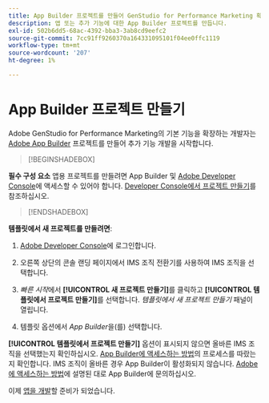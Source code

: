 ```yaml
---
title: App Builder 프로젝트를 만들어 GenStudio for Performance Marketing 확장
description: 앱 또는 추가 기능에 대한 App Builder 프로젝트를 만듭니다.
exl-id: 502b6dd5-68ac-4392-bba3-3ab8cd9eefc2
source-git-commit: 7cc91ff9260370a164331095101f04ee0ffc1119
workflow-type: tm+mt
source-wordcount: '207'
ht-degree: 1%

---
```


# App Builder 프로젝트 만들기

Adobe GenStudio for Performance Marketing의 기본 기능을 확장하는 개발자는 [Adobe App Builder](https://developer.adobe.com/app-builder/) 프로젝트를 만들어 추가 기능 개발을 시작합니다.

>[!BEGINSHADEBOX]

**필수 구성 요소**
앱용 프로젝트를 만들려면 App Builder 및 [Adobe Developer Console](https://developer.adobe.com/developer-console/)에 액세스할 수 있어야 합니다. [Developer Console에서 프로젝트 만들기](https://developer.adobe.com/app-builder/docs/getting_started/first_app#2-create-a-new-project-on-developer-console)를 참조하십시오.

>[!ENDSHADEBOX]

**템플릿에서 새 프로젝트를 만들려면**:

1. [Adobe Developer Console](https://developer.adobe.com/developer-console/)에 로그인합니다.

1. 오른쪽 상단의 콘솔 랜딩 페이지에서 IMS 조직 전환기를 사용하여 IMS 조직을 선택합니다.

1. _빠른 시작_&#x200B;에서 **[!UICONTROL 새 프로젝트 만들기]**&#x200B;를 클릭하고 **[!UICONTROL 템플릿에서 프로젝트 만들기]**&#x200B;를 선택합니다. _템플릿에서 새 프로젝트 만들기_ 패널이 열립니다.

1. 템플릿 옵션에서 _App Builder_&#x200B;을(를) 선택합니다.

**[!UICONTROL 템플릿에서 프로젝트 만들기]** 옵션이 표시되지 않으면 올바른 IMS 조직을 선택했는지 확인하십시오. [App Builder에 액세스하는 방법](https://developer.adobe.com/app-builder/docs/overview/getting_access/)의 프로세스를 따랐는지 확인합니다. IMS 조직이 올바른 경우 App Builder이 활성화되지 않습니다. [Adobe에 액세스하는 방법](https://developer.adobe.com/app-builder/docs/overview/getting_access/)에 설명된 대로 App Builder에 문의하십시오.

이제 [앱을 개발](create-app.md)할 준비가 되었습니다.
